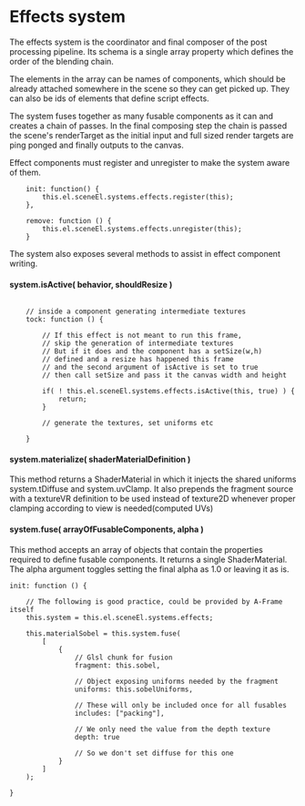 Effects system
===================== 

The effects system is the coordinator and final composer of the post processing pipeline. Its schema is a single array property which defines the order of the blending chain. 

The elements in the array can be names of components, which should be already attached somewhere in the scene so they can get picked up. They can also be ids of elements that define script effects.



The system fuses together as many fusable components as it can and creates a chain of passes. In the final composing step the chain is passed the scene's renderTarget as the initial input and full sized render targets are ping ponged  and finally outputs to the canvas.

Effect components must register and unregister to make the system aware of them.

```
    init: function() {
        this.el.sceneEl.systems.effects.register(this);
    },

    remove: function () {
        this.el.sceneEl.systems.effects.unregister(this);
    }
```

The system also exposes several methods to assist in effect component writing.


#### system.isActive( behavior, shouldResize )

```

    // inside a component generating intermediate textures
    tock: function () {

        // If this effect is not meant to run this frame,
        // skip the generation of intermediate textures
        // But if it does and the component has a setSize(w,h)
        // defined and a resize has happened this frame 
        // and the second argument of isActive is set to true
        // then call setSize and pass it the canvas width and height

        if( ! this.el.sceneEl.systems.effects.isActive(this, true) ) {
        	return;
        }

        // generate the textures, set uniforms etc

    }

```

#### system.materialize( shaderMaterialDefinition )

This method returns a ShaderMaterial in which it injects the shared uniforms system.tDiffuse and system.uvClamp. It also prepends the fragment source with a textureVR definition to be used instead of texture2D whenever proper clamping according to view is needed(computed UVs)

#### system.fuse( arrayOfFusableComponents, alpha )

This method accepts an array of objects that contain the properties required to define fusable components. It returns a single ShaderMaterial. The alpha argument toggles setting the final alpha as 1.0 or leaving it as is.

```
init: function () {

    // The following is good practice, could be provided by A-Frame itself
    this.system = this.el.sceneEl.systems.effects;

    this.materialSobel = this.system.fuse(
        [
            {
            	// Glsl chunk for fusion
                fragment: this.sobel, 
                
                // Object exposing uniforms needed by the fragment
                uniforms: this.sobelUniforms,  
                
                // These will only be included once for all fusables
                includes: ["packing"],
                
                // We only need the value from the depth texture
                depth: true 
                
                // So we don't set diffuse for this one
            }
        ]
    );

}
```

